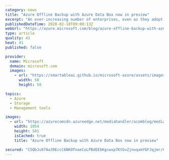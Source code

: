 ```yaml
---
category: news
title: "Azure Offline Backup with Azure Data Box now in preview"
excerpt: "An ever-increasing number of enterprises, even as they adopt a hybrid IT strategy, continue to retain mission-critical data on-premises and look towards the public cloud as an effective offsite for their backups. Azure Backup—Azure’s built-in data-protection solution, provides a simple, secure, and cost-effective"
publishedDateTime: 2020-02-18T09:00:13Z
webUrl: "https://azure.microsoft.com/blog/azure-offline-backup-with-azure-data-box-now-in-preview/"
type: article
quality: 41
heat: 41
published: false

provider:
  name: Microsoft
  domain: microsoft.com
  images:
    - url: "https://smartableai.github.io/microsoft-azure/assets/images/organizations/microsoft.com-50x50.jpg"
      width: 50
      height: 50

topics:
  - Azure
  - Storage
  - Management tools

images:
  - url: "https://azurecomcdn.azureedge.net/mediahandler/acomblog/media/Default/blog/3480941d-7a91-4521-b196-d0bbab7c616b.png"
    width: 1054
    height: 581
    isCached: true
    title: "Azure Offline Backup with Azure Data Box now in preview"

secured: "C5QbJu97Aa39EccC6NKOTnaeCoLPBdEEbKgcwxp7KtGvZjnuqxmY6FJqjmr/CAl0upzpxjsZvLOBAHcbM86tddhNytwPRzAxeUHY6U7iohcG7GOfFsfbghexv7fkxq7W1Rkbi4kREZHgLdkiXBTm7Zlz/gsZQLjp1sQ9mPpmYS+zOKcabHL+7qKiYxhqCGnR0tLH7p4LXKGbYWglf2jczSdywpl5A1BQPvkjjqR8Jk2N+/HcHFYp28t7MkMwkpcVVMu2eAOR9VE1exvzmTqjJSGeZB2bNU2AG5FeAyxvOINWqDWWrlkKwBGfFBlFh94W+8V1zIUxjz7/E8RXAgu30g==;aU4du6rAxgnAdrWluZT/Yw=="
---
```


